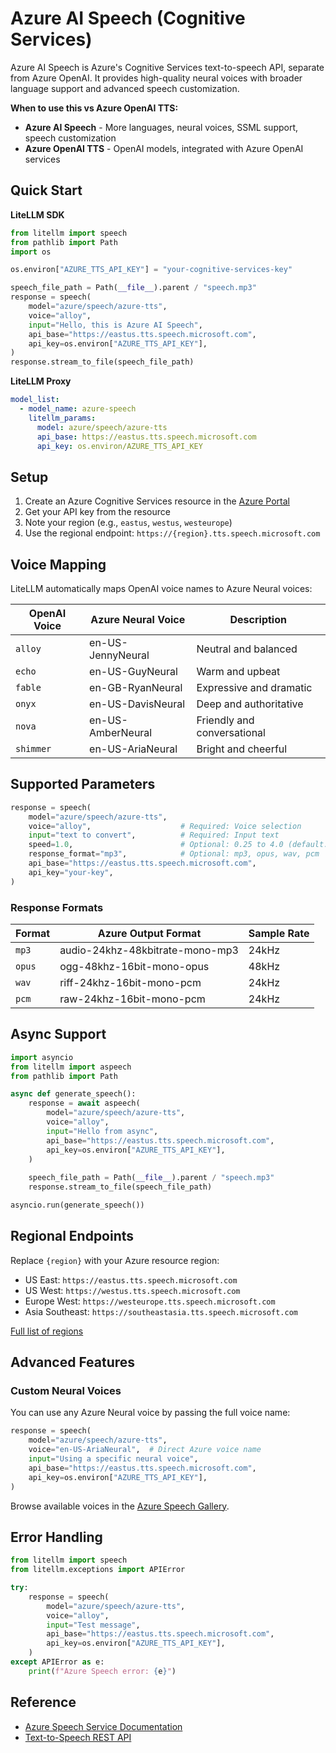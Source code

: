 # Azure AI Speech (Cognitive Services)

Azure AI Speech is Azure's Cognitive Services text-to-speech API, separate from Azure OpenAI. It provides high-quality neural voices with broader language support and advanced speech customization.

**When to use this vs Azure OpenAI TTS:**
- **Azure AI Speech** - More languages, neural voices, SSML support, speech customization
- **Azure OpenAI TTS** - OpenAI models, integrated with Azure OpenAI services

## Quick Start

**LiteLLM SDK**

```python
from litellm import speech
from pathlib import Path
import os

os.environ["AZURE_TTS_API_KEY"] = "your-cognitive-services-key"

speech_file_path = Path(__file__).parent / "speech.mp3"
response = speech(
    model="azure/speech/azure-tts",
    voice="alloy",
    input="Hello, this is Azure AI Speech",
    api_base="https://eastus.tts.speech.microsoft.com",
    api_key=os.environ["AZURE_TTS_API_KEY"],
)
response.stream_to_file(speech_file_path)
```

**LiteLLM Proxy**

```yaml
model_list:
  - model_name: azure-speech
    litellm_params:
      model: azure/speech/azure-tts
      api_base: https://eastus.tts.speech.microsoft.com
      api_key: os.environ/AZURE_TTS_API_KEY
```

## Setup

1. Create an Azure Cognitive Services resource in the [Azure Portal](https://portal.azure.com)
2. Get your API key from the resource
3. Note your region (e.g., `eastus`, `westus`, `westeurope`)
4. Use the regional endpoint: `https://{region}.tts.speech.microsoft.com`

## Voice Mapping

LiteLLM automatically maps OpenAI voice names to Azure Neural voices:

| OpenAI Voice | Azure Neural Voice | Description |
|-------------|-------------------|-------------|
| `alloy` | en-US-JennyNeural | Neutral and balanced |
| `echo` | en-US-GuyNeural | Warm and upbeat |
| `fable` | en-GB-RyanNeural | Expressive and dramatic |
| `onyx` | en-US-DavisNeural | Deep and authoritative |
| `nova` | en-US-AmberNeural | Friendly and conversational |
| `shimmer` | en-US-AriaNeural | Bright and cheerful |

## Supported Parameters

```python
response = speech(
    model="azure/speech/azure-tts",
    voice="alloy",                    # Required: Voice selection
    input="text to convert",          # Required: Input text
    speed=1.0,                        # Optional: 0.25 to 4.0 (default: 1.0)
    response_format="mp3",            # Optional: mp3, opus, wav, pcm
    api_base="https://eastus.tts.speech.microsoft.com",
    api_key="your-key",
)
```

### Response Formats

| Format | Azure Output Format | Sample Rate |
|--------|-------------------|-------------|
| `mp3` | audio-24khz-48kbitrate-mono-mp3 | 24kHz |
| `opus` | ogg-48khz-16bit-mono-opus | 48kHz |
| `wav` | riff-24khz-16bit-mono-pcm | 24kHz |
| `pcm` | raw-24khz-16bit-mono-pcm | 24kHz |

## Async Support

```python
import asyncio
from litellm import aspeech
from pathlib import Path

async def generate_speech():
    response = await aspeech(
        model="azure/speech/azure-tts",
        voice="alloy",
        input="Hello from async",
        api_base="https://eastus.tts.speech.microsoft.com",
        api_key=os.environ["AZURE_TTS_API_KEY"],
    )
    
    speech_file_path = Path(__file__).parent / "speech.mp3"
    response.stream_to_file(speech_file_path)

asyncio.run(generate_speech())
```

## Regional Endpoints

Replace `{region}` with your Azure resource region:

- US East: `https://eastus.tts.speech.microsoft.com`
- US West: `https://westus.tts.speech.microsoft.com`
- Europe West: `https://westeurope.tts.speech.microsoft.com`
- Asia Southeast: `https://southeastasia.tts.speech.microsoft.com`

[Full list of regions](https://learn.microsoft.com/en-us/azure/ai-services/speech-service/regions)

## Advanced Features

### Custom Neural Voices

You can use any Azure Neural voice by passing the full voice name:

```python
response = speech(
    model="azure/speech/azure-tts",
    voice="en-US-AriaNeural",  # Direct Azure voice name
    input="Using a specific neural voice",
    api_base="https://eastus.tts.speech.microsoft.com",
    api_key=os.environ["AZURE_TTS_API_KEY"],
)
```

Browse available voices in the [Azure Speech Gallery](https://speech.microsoft.com/portal/voicegallery).

## Error Handling

```python
from litellm import speech
from litellm.exceptions import APIError

try:
    response = speech(
        model="azure/speech/azure-tts",
        voice="alloy",
        input="Test message",
        api_base="https://eastus.tts.speech.microsoft.com",
        api_key=os.environ["AZURE_TTS_API_KEY"],
    )
except APIError as e:
    print(f"Azure Speech error: {e}")
```

## Reference

- [Azure Speech Service Documentation](https://learn.microsoft.com/en-us/azure/ai-services/speech-service/)
- [Text-to-Speech REST API](https://learn.microsoft.com/en-us/azure/ai-services/speech-service/rest-text-to-speech)

